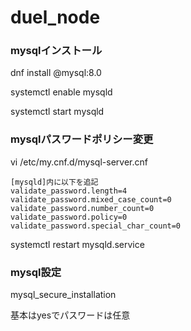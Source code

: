 # duel_node

### mysqlインストール
dnf install @mysql:8.0

systemctl enable mysqld

systemctl start mysqld

### mysqlパスワードポリシー変更
vi /etc/my.cnf.d/mysql-server.cnf

```
[mysqld]内に以下を追記
validate_password.length=4
validate_password.mixed_case_count=0
validate_password.number_count=0
validate_password.policy=0
validate_password.special_char_count=0
```

systemctl restart mysqld.service

### mysql設定
mysql_secure_installation

基本はyesでパスワードは任意
